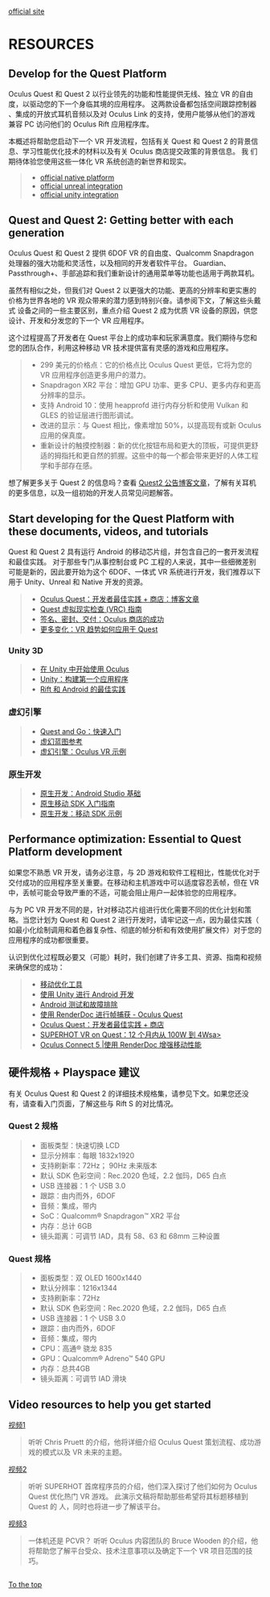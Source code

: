 #####

[official site]
# RESOURCES

## Develop for the Quest Platform
Oculus Quest 和 Quest 2 以行业领先的功能和性能提供无线、独立 VR 的自由度，以驱动您的下一个身临其境的应用程序。 这两款设备都包括空间跟踪控制器
、集成的开放式耳机音频以及对 Oculus Link 的支持，使用户能够从他们的游戏兼容 PC 访问他们的 Oculus Rift 应用程序库。

本概述将帮助您启动下一个 VR 开发流程，包括有关 Quest 和 Quest 2 的背景信息、学习性能优化技术的材料以及有关 Oculus 商店提交政策的背景信息。 我
们期待体验您使用这些一体化 VR 系统创造的新世界和现实。

> * [official native platform]
> * [official unreal integration]
> * [official unity integration]

## Quest and Quest 2: Getting better with each generation

Oculus Quest 和 Quest 2 提供 6DOF VR 的自由度、Qualcomm Snapdragon 处理器的强大功能和灵活性，以及​​相同的开发者软件平台。 
Guardian、Passthrough+、手部追踪和我们重新设计的通用菜单等功能也适用于两款耳机。

虽然有相似之处，但我们对 Quest 2 以更强大的功能、更高的分辨率和更实惠的价格为世界各地的 VR 观众带来的潜力感到特别兴奋。请参阅下文，了解这些头戴式
设备之间的一些主要区别，重点介绍 Quest 2 成为优质 VR 设备的原因，供您设计、开发和分发您的下一个 VR 应用程序。

这个过程提高了开发者在 Quest 平台上的成功率和玩家满意度。我们期待与您和您的团队合作，利用这种移动 VR 技术提供富有灵感的游戏和应用程序。

> * 299 美元的价格点：它的价格点比 Oculus Quest 更低，它将为您的 VR 应用程序创造更多用户的潜力。
> * Snapdragon XR2 平台：增加 GPU 功率、更多 CPU、更多内存和更高分辨率的显示。
> * 支持 Android 10：使用 heapprofd 进行内存分析和使用 Vulkan 和 GLES 的验证层进行图形调试。
> * 改进的显示：与 Quest 相比，像素增加 50%，以提高现有或新 Oculus 应用的保真度。
> * 重新设计的触摸控制器：新的优化按钮布局和更大的顶板，可提供更舒适的拇指托和更自然的抓握。这些中的每一个都会带来更好的人体工程学和手部存在感。

想了解更多关于 Quest 2 的信息吗？查看 [Quest2 公告博客文章]，了解有关耳机的更多信息，以及一组初始的开发人员常见问题解答。

## Start developing for the Quest Platform with these documents, videos, and tutorials

Quest 和 Quest 2 具有运行 Android 的移动芯片组，并包含自己的一套开发流程和最佳实践。 对于那些专门从事控制台或 PC 工程的人来说，其中一些细微差别可能是新的，因此要开始为这个 6DOF、一体式 VR 系统进行开发，我们推荐以下用于 Unity、Unreal 和 Native 开发的资源。

> * [Oculus Quest：开发者最佳实践 + 商店：博客文章]
> * [Quest 虚拟现实检查 (VRC) 指南]
> * [签名、密封、交付：Oculus 商店的成功]
> * [更多变化：VR 趋势如何应用于 Quest]
### Unity 3D
> * [在 Unity 中开始使用 Oculus]
> * [Unity：构建第一个应用程序]
> * [Rift 和 Android 的最佳实践]
### 虚幻引擎
> * [Quest and Go：快速入门]
> * [虚幻蓝图参考]
> * [虚幻引擎：Oculus VR 示例]
### 原生开发
> * [原生开发：Android Studio 基础]
> * [原生移动 SDK 入门指南]
> * [原生开发：移动 SDK 示例]

## Performance optimization: Essential to Quest Platform development
如果您不熟悉 VR 开发，请务必注意，与 2D 游戏和软件工程相比，性能优化对于交付成功的应用程序至关重要。在移动和主机游戏中可以适度容忍丢帧，但在 VR 
中，丢帧可能会导致严重的不适，可能会阻止用户一起体验您的应用程序。

与为 PC VR 开发不同的是，针对移动芯片组进行优化需要不同的优化计划和策略。当您计划为 Quest 和 Quest 2 进行开发时，请牢记这一点，因为最佳实践（
如最小化绘制调用和着色器复杂性、彻底的帧分析和有效使用扩展文件）对于您的应用程序的成功都很重要。

认识到优化过程既必要又（可能）耗时，我们创建了许多工具、资源、指南和视频来确保您的成功：

> * [移动优化工具]
> * [使用 Unity 进行 Android 开发]
> * [Android 测试和故障排除]
> * [使用 RenderDoc 进行帧捕获 - Oculus Quest]
> * [Oculus Quest：开发者最佳实践 + 商店]
> * [SUPERHOT VR on Quest：12 个月内从 100W 到 4Wsa>]
> * [Oculus Connect 5 |使用 RenderDoc 增强移动性能]

## 硬件规格 + Playspace 建议
有关 Oculus Quest 和 Quest 2 的详细技术规格集，请参见下文。如果您还没有，请查看入门页面，了解这些与 Rift S 的对比情况。
   
### Quest 2 规格
> * 面板类型：快速切换 LCD
> * 显示分辨率：每眼 1832x1920
> * 支持刷新率：72Hz； 90Hz 未来版本
> * 默认 SDK 色彩空间：Rec.2020 色域，2.2 伽玛，D65 白点
> * USB 连接器：1 个 USB 3.0
> * 跟踪：由内而外，6DOF
> * 音频：集成，带内
> * SoC：Qualcomm® Snapdragon™ XR2 平台
> * 内存：总计 6GB
> * 镜头距离：可调节 IAD，具有 58、63 和 68mm 三种设置

### Quest 规格
> * 面板类型：双 OLED 1600x1440
> * 默认分辨率：1216x1344
> * 支持刷新率：72Hz
> * 默认 SDK 色彩空间：Rec.2020 色域，2.2 伽玛，D65 白点
> * USB 连接器：1 个 USB 3.0
> * 跟踪：由内而外，6DOF
> * 音频：集成，带内
> * CPU：高通® 骁龙 835
> * GPU：Qualcomm® Adreno™ 540 GPU
> * 内存：总共4GB
> * 镜头距离：可调节 IAD 滑块

## Video resources to help you get started

[视频1]
> 听听 Chris Pruett 的介绍，他将详细介绍 Oculus Quest 策划流程、成功游戏的模式以及 VR 未来的主题。

[视频2]
> 听听 SUPERHOT 首席程序员的介绍，他们深入探讨了他们如何为 Oculus Quest 优化热门 VR 游戏。 此演示文稿将帮助那些希望将其标题移植到 Quest 的
>人，同时也将进一步了解该平台。

[视频3]
> 一体机还是 PCVR？ 听听 Oculus 内容团队的 Bruce Wooden 的介绍，他将帮助您了解平台受众、技术注意事项以及确定下一个 VR 项目范围的技巧。

##

[To the top](#)


[official site]: https://developer.oculus.com/quest/
[official native platform]: https://developer.oculus.com/documentation/native/
[official unreal integration]: https://developer.oculus.com/documentation/unreal/
[official unity integration]: https://developer.oculus.com/documentation/unity/

[Quest2 公告博客文章]: https://developer.oculus.com/blog/introducing-oculus-developer-hub/

[Oculus Quest：开发者最佳实践 + 商店：博客文章]: https://developer.oculus.com/blog/down-the-rabbit-hole-w-oculus-quest-developer-best-practices-the-store/
[Quest 虚拟现实检查 (VRC) 指南]: https://developer.oculus.com/distribute/publish-quest-req/
[签名、密封、交付：Oculus 商店的成功]: https://www.oculus.com/lynx/?u=https%3A%2F%2Fwww.youtube.com%2Fwatch%3Fv%3DqBi_T90I-BI&e=AT18SZGTIsIo3i-LCzC6MPjC8utKblhvKzoIlLjTE-W4wbFtndphyDeVBkc2-Uhw_kCndodjLeLt5PQhb0dOiqkZU9yn1HzmbXVXIaf00JzWeSvJzQr22hlExhJr3f0Kh5jmYM310IFCeNXCl3O76MECk_k
[更多变化：VR 趋势如何应用于 Quest]: https://www.oculus.com/lynx/?u=https%3A%2F%2Fwww.youtube.com%2Fwatch%3Fv%3DvnBUn5e8UTU&e=AT18SZGTIsIo3i-LCzC6MPjC8utKblhvKzoIlLjTE-W4wbFtndphyDeVBkc2-Uhw_kCndodjLeLt5PQhb0dOiqkZU9yn1HzmbXVXIaf00JzWeSvJzQr22hlExhJr3f0Kh5jmYM310IFCeNXCl3O76MECk_k
[在 Unity 中开始使用 Oculus]: https://developer.oculus.com/documentation/unity/unity-gs-overview/
[Unity：构建第一个应用程序]: https://developer.oculus.com/documentation/unity/unity-tutorial/
[Rift 和 Android 的最佳实践]: https://developer.oculus.com/documentation/unity/unity-best-practices-intro/
[Quest and Go：快速入门]: https://developer.oculus.com/documentation/unreal/unreal-quick-start-guide-quest/
[虚幻蓝图参考]: https://developer.oculus.com/documentation/unreal/unreal-blueprints/
[虚幻引擎：Oculus VR 示例]: https://developer.oculus.com/documentation/unreal/unreal-samples/
[原生开发：Android Studio 基础]: https://developer.oculus.com/documentation/native/android/mobile-studio-basics/
[原生移动 SDK 入门指南]: https://developer.oculus.com/documentation/native/android/book-intro/
[原生开发：移动 SDK 示例]: https://developer.oculus.com/documentation/native/android/mobile-native-samples/

[移动优化工具]: https://developer.oculus.com/documentation/tools/book-tools/
[使用 Unity 进行 Android 开发]: https://developer.oculus.com/documentation/unity/unity-mobile-performance-intro/
[Android 测试和故障排除]: https://developer.oculus.com/documentation/native/android/book-testing/
[使用 RenderDoc 进行帧捕获 - Oculus Quest]: https://developer.oculus.com/documentation/native/android/mobile-renderdoc/
[Oculus Quest：开发者最佳实践 + 商店]: https://developer.oculus.com/blog/down-the-rabbit-hole-w-oculus-quest-developer-best-practices-the-store/  
[SUPERHOT VR on Quest：12 个月内从 100W 到 4Wsa>]: https://www.oculus.com/lynx/?u=https%3A%2F%2Fwww.youtube.com%2Fwatch%3Fv%3Dhr35o5R7EMA&e=AT18SZGTIsIo3i-LCzC6MPjC8utKblhvKzoIlLjTE-W4wbFtndphyDeVBkc2-Uhw_kCndodjLeLt5PQhb0dOiqkZU9yn1HzmbXVXIaf00JzWeSvJzQr22hlExhJr3f0Kh5jmYM310IFCeNXCl3O76MECk_k
[Oculus Connect 5 |使用 RenderDoc 增强移动性能]: https://www.oculus.com/lynx/?u=https%3A%2F%2Fwww.youtube.com%2Fwatch%3Fv%3DCQxkE_56xMU&e=AT18SZGTIsIo3i-LCzC6MPjC8utKblhvKzoIlLjTE-W4wbFtndphyDeVBkc2-Uhw_kCndodjLeLt5PQhb0dOiqkZU9yn1HzmbXVXIaf00JzWeSvJzQr22hlExhJr3f0Kh5jmYM310IFCeNXCl3O76MECk_k

[视频1]: https://youtu.be/YrcYCLzgSsY
[视频2]: https://youtu.be/hr35o5R7EMA
[视频3]: https://youtu.be/R71QCZZAiUA
